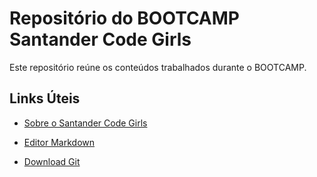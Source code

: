 # Repositório do BOOTCAMP Santander Code Girls
Este repositório reúne os conteúdos trabalhados durante o BOOTCAMP.


## Links Úteis
- [Sobre o Santander Code Girls](https://lp.dio.me/santander-boas-vindas-code-girls/)

- [Editor Markdown](https://typora.io/)

- [Download Git](https://git-scm.com/downloads)


